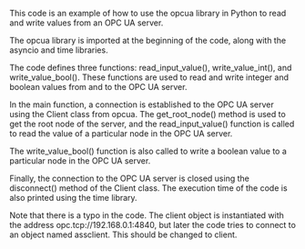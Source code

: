This code is an example of how to use the opcua library in Python to read and write values from an OPC UA server.

The opcua library is imported at the beginning of the code, along with the asyncio and time libraries.

The code defines three functions: read_input_value(), write_value_int(), and write_value_bool(). These functions are used to read and write integer and boolean values from and to the OPC UA server.

In the main function, a connection is established to the OPC UA server using the Client class from opcua. The get_root_node() method is used to get the root node of the server, and the read_input_value() function is called to read the value of a particular node in the OPC UA server.

The write_value_bool() function is also called to write a boolean value to a particular node in the OPC UA server.

Finally, the connection to the OPC UA server is closed using the disconnect() method of the Client class. The execution time of the code is also printed using the time library.

Note that there is a typo in the code. The client object is instantiated with the address opc.tcp://192.168.0.1:4840, but later the code tries to connect to an object named assclient. This should be changed to client.